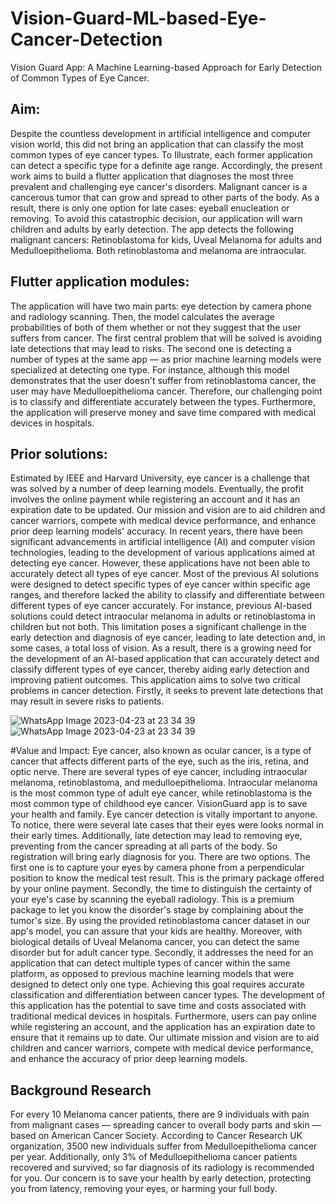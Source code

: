 # Vision-Guard-ML-based-Eye-Cancer-Detection

Vision Guard App: A Machine Learning-based Approach for Early Detection of Common Types of Eye Cancer.

## Aim:
Despite the countless development in artificial intelligence and computer vision world, this did not bring an application that can classify the most common types of eye cancer types. To Illustrate, each former application can detect a specific type for a definite age range. Accordingly, the present work aims to build a flutter application that diagnoses the most three prevalent and challenging eye cancer's disorders. Malignant cancer is a cancerous tumor that can grow and spread to other parts of the body. As a result, there is only one option for late cases: eyeball enucleation or removing. To avoid this catastrophic decision, our application will warn children and adults by early detection. The app detects the following malignant cancers: Retinoblastoma for kids, Uveal Melanoma for adults and Medulloepithelioma. Both retinoblastoma and melanoma are intraocular. 

## Flutter application modules:
The application will have two main parts: eye detection by camera phone and radiology scanning. Then, the model calculates the average probabilities of both of them whether or not they suggest that the user suffers from cancer. The first central problem that will be solved is avoiding late detections that may lead to risks. The second one is detecting a number of types at the same app — as prior machine learning models were specialized at detecting one type. For instance, although this model demonstrates that the user doesn't suffer from retinoblastoma cancer, the user may have Medulloepithelioma cancer. Therefore, our challenging point is to classify and differentiate accurately between the types. Furthermore, the application will preserve money and save time compared with medical devices in hospitals. 

## Prior solutions:
Estimated by IEEE and Harvard University, eye cancer is a challenge that was solved by a number of deep learning models. Eventually, the profit involves the online payment while registering an account and it has an expiration date to be updated. Our mission and vision are to aid children and cancer warriors, compete with medical device performance, and enhance prior deep learning models' accuracy. In recent years, there have been significant advancements in artificial intelligence (AI) and computer vision technologies, leading to the development of various applications aimed at detecting eye cancer. However, these applications have not been able to accurately detect all types of eye cancer. Most of the previous AI solutions were designed to detect specific types of eye cancer within specific age ranges, and therefore lacked the ability to classify and differentiate between different types of eye cancer accurately. For instance, previous AI-based solutions could detect intraocular melanoma in adults or retinoblastoma in children but not both. This limitation poses a significant challenge in the early detection and diagnosis of eye cancer, leading to late detection and, in some cases, a total loss of vision. As a result, there is a growing need for the development of an AI-based application that can accurately detect and classify different types of eye cancer, thereby aiding early detection and improving patient outcomes. This application aims to solve two critical problems in cancer detection. Firstly, it seeks to prevent late detections that may result in severe risks to patients.




![WhatsApp Image 2023-04-23 at 23 34 39](https://user-images.githubusercontent.com/101527083/233870459-4f5c1cda-1b25-4f8a-b719-a02494febb7f.jpg) ![WhatsApp Image 2023-04-23 at 23 34 39](https://user-images.githubusercontent.com/101527083/233870355-21515e04-a8dd-4340-9d43-296ca42972eb.jpg)




#Value and Impact:
Eye cancer, also known as ocular cancer, is a type of cancer that affects different parts of the eye, such as the iris, retina, and optic nerve. There are several types of eye cancer, including intraocular melanoma, retinoblastoma, and medulloepithelioma. Intraocular melanoma is the most common type of adult eye cancer, while retinoblastoma is the most common type of childhood eye cancer. VisionGuard app is to save your health and family. Eye cancer detection is vitally important to anyone. To notice, there were several late cases that their eyes were looks normal in their early times. Additionally, late detection may lead to removing eye, preventing from the cancer spreading at all parts of the body. So registration will bring early diagnosis for you. There are two options. The first one is to capture your eyes by camera phone from a perpendicular position to know the medical test result. This is the primary package offered by your online payment. Secondly, the time to distinguish the certainty of your eye's case by scanning the eyeball radiology. This is a premium package to let you know the disorder's stage by complaining about the tumor's size. By using the provided retinoblastoma cancer dataset in our app's model, you can assure that your kids are healthy. Moreover, with biological details of Uveal Melanoma cancer, you can detect the same disorder but for adult cancer type. Secondly, it addresses the need for an application that can detect multiple types of cancer within the same platform, as opposed to previous machine learning models that were designed to detect only one type. Achieving this goal requires accurate classification and differentiation between cancer types. The development of this application has the potential to save time and costs associated with traditional medical devices in hospitals. Furthermore, users can pay online while registering an account, and the application has an expiration date to ensure that it remains up to date. Our ultimate mission and vision are to aid children and cancer warriors, compete with medical device performance, and enhance the accuracy of prior deep learning models.

## Background Research
For every 10 Melanoma cancer patients, there are 9 individuals with pain from malignant cases — spreading cancer to overall body parts and skin — based on American Cancer Society. According to Cancer Research UK organization, 3500 new individuals suffer from Medulloepithelioma cancer per year. Additionally, only 3% of Medulloepithelioma cancer patients recovered and survived; so far diagnosis of its radiology is recommended for you. Our concern is to save your health by early detection, protecting you from latency, removing your eyes, or harming your full body.  

